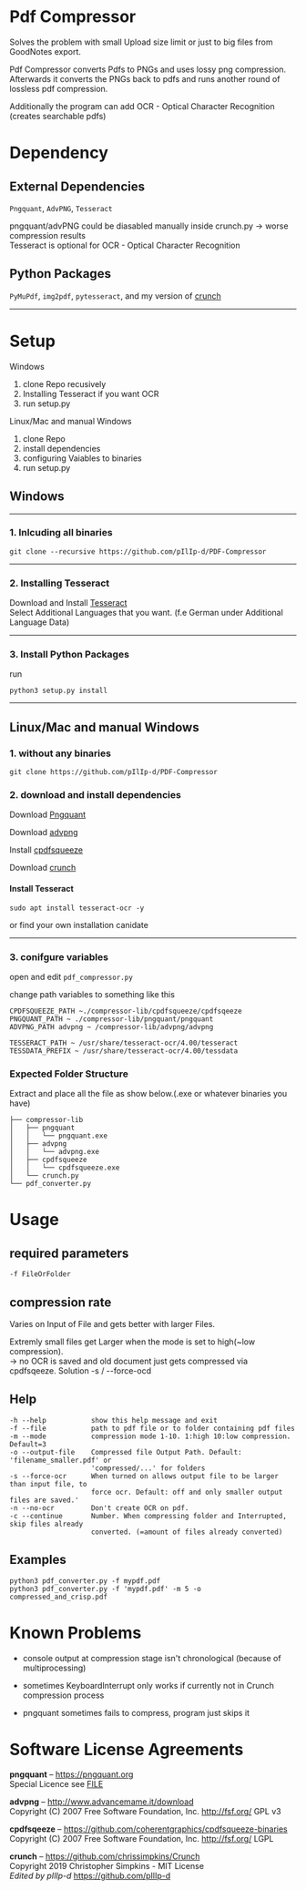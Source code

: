 
# Pdf Compressor
Solves the problem with small Upload size limit or just to big files from GoodNotes export.  

Pdf Compressor converts Pdfs to PNGs and uses lossy png compression. Afterwards it converts the PNGs back to pdfs and runs another round of lossless pdf compression.  


Additionally the program can add OCR - Optical Character Recognition (creates searchable pdfs)  


# Dependency

## External Dependencies

`Pngquant`, `AdvPNG`, `Tesseract`

pngquant/advPNG could be diasabled manually inside crunch.py -> worse compression results  
Tesseract is optional for OCR - Optical Character Recognition

## Python Packages

`PyMuPdf`, `img2pdf`, `pytesseract`, and my version of [crunch](https://github.com/chrissimpkins/Crunch)

----
# Setup

Windows
1. clone Repo recusively
2. Installing Tesseract if you want OCR  
3. run setup.py

Linux/Mac and manual Windows
1. clone Repo
2. install dependencies
3. configuring Vaiables to binaries
4. run setup.py

##  Windows
----
### 1. Inlcuding all binaries
```
git clone --recursive https://github.com/pIlIp-d/PDF-Compressor
```

----
### 2. Installing Tesseract

Download and Install [Tesseract](https://github.com/UB-Mannheim/tesseract/wiki)  
Select Additional Languages that you want. (f.e German under Additional Language Data)  

----
### 3. Install Python Packages
 run 
 ```
 python3 setup.py install
 ```

----
## Linux/Mac and manual Windows

### **1. without any binaries**
```
git clone https://github.com/pIlIp-d/PDF-Compressor
```

### **2. download and install dependencies**

Download [Pngquant](https://pngquant.org)  

Download [advpng](http://www.advancemame.it/download)  

Install [cpdfsqueeze](https://github.com/coherentgraphics/cpdfsqueeze-binaries)

Download [crunch](https://github.com/pIlIp-d/compressor-lib/blob/f08adc46f6e865b5740671e7c15145b32541c237/crunch.py)

#### Install Tesseract
```
sudo apt install tesseract-ocr -y
```
or find your own installation canidate

----
### **3. conifgure variables**

open and edit `pdf_compressor.py`

change path variables to something like this
```
CPDFSQUEEZE_PATH ~./compressor-lib/cpdfsqueeze/cpdfsqeeze
PNGQUANT_PATH ~ ./compressor-lib/pngquant/pngquant
ADVPNG_PATH advpng ~ /compressor-lib/advpng/advpng

TESSERACT_PATH ~ /usr/share/tesseract-ocr/4.00/tesseract
TESSDATA_PREFIX ~ /usr/share/tesseract-ocr/4.00/tessdata
```

### Expected Folder Structure

Extract and place all the file as show below.(.exe or whatever binaries you have)

```
├── compressor-lib
│   ├── pngquant
│   │   └── pngquant.exe
│   ├── advpng
│   │   └── advpng.exe
│   ├── cpdfsqueeze
│   │   └── cpdfsqueeze.exe
│   └── crunch.py
└── pdf_converter.py
```

# Usage

## required parameters

    -f FileOrFolder

## compression rate

Varies on Input of File and gets better with larger Files.  

Extremly small files get Larger when the mode is set to high(~low compression).  
-> no OCR is saved and old document just gets compressed via cpdfsqeeze. 
Solution -s / --force-ocd

## Help
```
-h --help           show this help message and exit
-f --file           path to pdf file or to folder containing pdf files
-m --mode           compression mode 1-10. 1:high 10:low compression. Default=3
-o --output-file    Compressed file Output Path. Default: 'filename_smaller.pdf' or
                    'compressed/...' for folders
-s --force-ocr      When turned on allows output file to be larger than input file, to
                    force ocr. Default: off and only smaller output files are saved.'
-n --no-ocr         Don't create OCR on pdf.
-c --continue       Number. When compressing folder and Interrupted, skip files already
                    converted. (=amount of files already converted)
```


## Examples
```
python3 pdf_converter.py -f mypdf.pdf
python3 pdf_converter.py -f 'mypdf.pdf' -m 5 -o compressed_and_crisp.pdf
```

# Known Problems

* console output at compression stage isn't chronological (because of multiprocessing)

* sometimes KeyboardInterrupt only works if currently not in Crunch compression process

* pngquant sometimes fails to compress, program just skips it


# Software License Agreements

**pngquant** – https://pngquant.org <br>
Special Licence see [FILE]("https://github.com/pIlIp-d/compressor-lib/blob/bf42fbf4e72fa215cad6fa64396ab091188687f4/pngquant/LICENCE.txt")

**advpng** – http://www.advancemame.it/download <br>
Copyright (C) 2007 Free Software Foundation, Inc. <http://fsf.org/> GPL v3

**cpdfsqeeze** – https://github.com/coherentgraphics/cpdfsqueeze-binaries <br>
Copyright (C) 2007 Free Software Foundation, Inc. <http://fsf.org/> LGPL

**crunch** – https://github.com/chrissimpkins/Crunch <br>
Copyright 2019 Christopher Simpkins - MIT License  
*Edited by pIlIp-d* https://github.com/pIlIp-d